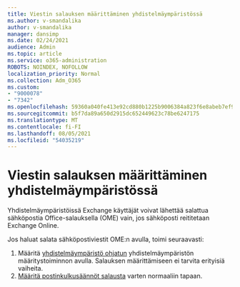 ```yaml
---
title: Viestin salauksen määrittäminen yhdistelmäympäristössä
ms.author: v-smandalika
author: v-smandalika
manager: dansimp
ms.date: 02/24/2021
audience: Admin
ms.topic: article
ms.service: o365-administration
ROBOTS: NOINDEX, NOFOLLOW
localization_priority: Normal
ms.collection: Adm_O365
ms.custom:
- "9000078"
- "7342"
ms.openlocfilehash: 59360a040fe413e92cd880b1225b9006384a823f6e8abeb7ef922949b9a874fd
ms.sourcegitcommit: b5f7da89a650d2915dc652449623c78be6247175
ms.translationtype: MT
ms.contentlocale: fi-FI
ms.lasthandoff: 08/05/2021
ms.locfileid: "54035219"
---
```

# <a name="configure-message-encryption-for-a-hybrid-environment"></a>Viestin salauksen määrittäminen yhdistelmäympäristössä

Yhdistelmäympäristöissä Exchange käyttäjät voivat lähettää salattua sähköpostia Office-salauksella (OME) vain, jos sähköposti reititetaan Exchange Online.

Jos haluat salata sähköpostiviestit OME:n avulla, toimi seuraavasti:

1. Määritä [yhdistelmäympäristö ohjatun](https://docs.microsoft.com/Exchange/hybrid-configuration-wizard) yhdistelmäympäristön määritystoiminnon avulla. Salauksen määrittämiseen ei tarvita erityisiä vaiheita.
2. [Määritä postinkulkusäännöt salausta](https://docs.microsoft.com/microsoft-365/compliance/define-mail-flow-rules-to-encrypt-email) varten normaaliin tapaan.


